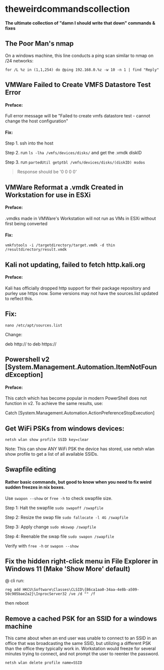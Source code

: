# theweirdcommandscollection
#### The ultimate collection of "damn I should write that down" commands & fixes

## The Poor Man's nmap
On a windows machine, this line conducts a ping scan similar to nmap on /24 networks:

``` for /L %z in (1,1,254) do @ping 192.168.0.%z -w 10 -n 1 | find "Reply" ```

## VMWare Failed to Create VMFS Datastore Test Error
#### Preface:
Full error message will be "Failed to create vmfs datastore test - cannot change the host configuration"
#### Fix:
Step 1. ssh into the host

Step 2. run ``` ls -lha /vmfs/devices/disks/ ``` and get the .vmdk diskID

Step 3. run ``` partedUtil getptbl /vmfs/devices/disks/(diskID) msdos ```

> Response should be '0 0 0 0'

## VMWare Reformat a .vmdk Created in Workstation for use in ESXi
#### Preface:
.vmdks made in VMWare's Workstation will not run as VMs in ESXi without first being converted
#### Fix:
``` vmkfstools -i /targetdirectory/target.vmdk -d thin /resultdirectory/result.vmdk ```

## Kali not updating, failed to fetch http.kali.org
#### Preface:
Kali has officially dropped http support for their package repository and purley use https now.  Some versions may not have the sources.list updated to reflect this.
## Fix:
``` nano /etc/apt/sources.list ```

Change:

deb http:// to deb https://

## Powershell v2 [System.Management.Automation.ItemNotFoundException]
#### Preface:
This catch which has become popular in modern PowerShell does not function in v2.  To achieve the same results, use:

Catch [System.Management.Automation.ActionPreferenceStopExecution]

## Get WiFi PSKs from windows devices:
``` netsh wlan show profile SSID key=clear ```

Note: This can show ANY WiFi PSK the device has stored, use netsh wlan show profile to get a list of all available SSIDs.

## Swapfile editing
#### Rather basic commands, but good to know when you need to fix weird sudden freezes in nix boxes.
Use ``` swapon --show ``` or ``` free -h ``` to check swapfile size.

Step 1: Halt the swapfile
``` sudo swapoff /swapfile ```

Step 2: Resize the swap file
``` sudo fallocate -l 4G /swapfile ```

Step 3: Apply change
``` sudo mkswap /swapfile ```

Step 4: Reenable the swap file
``` sudo swapon /swapfile ```

Verify with ``` free -h ``` or ``` swapon --show ```

## Fix the hidden right-click menu in File Explorer in Windows 11 (Make 'Show More' default)

@ cli run:

``` reg add HKCU\Software\Classes\CLSID\{86ca1aa0-34aa-4e8b-a509-50c905bae2a2}\InprocServer32 /ve /d "" /f ```

then reboot

## Remove a cached PSK for an SSID for a windows machine

This came about when an end user was unable to connect to an SSID in an office that was broadcasting the same SSID, but utilizing a different PSK than the office they typically work in.  Workstation would freeze for several minutes trying to connect, and not prompt the user to reenter the password.

``` netsh wlan delete profile name=SSID ```
